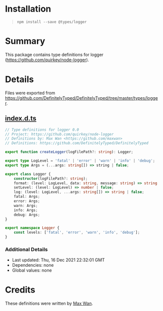 # Installation
> `npm install --save @types/logger`

# Summary
This package contains type definitions for logger (https://github.com/quirkey/node-logger).

# Details
Files were exported from https://github.com/DefinitelyTyped/DefinitelyTyped/tree/master/types/logger.
## [index.d.ts](https://github.com/DefinitelyTyped/DefinitelyTyped/tree/master/types/logger/index.d.ts)
````ts
// Type definitions for logger 0.0
// Project: https://github.com/quirkey/node-logger
// Definitions by: Max Wan <https://github.com/maxwan>
// Definitions: https://github.com/DefinitelyTyped/DefinitelyTyped

export function createLogger(logFilePath?: string): Logger;

export type LogLevel = 'fatal' | 'error' | 'warn' | 'info' | 'debug';
export type Args = (...args: string[]) => string | false;

export class Logger {
    constructor(logFilePath?: string);
    format: (level: LogLevel, data: string, message: string) => string;
    setLevel: (level: LogLevel) => number | false;
    log: (level: LogLevel, ...args: string[]) => string | false;
    fatal: Args;
    error: Args;
    warn: Args;
    info: Args;
    debug: Args;
}

export namespace Logger {
    const levels: ['fatal', 'error', 'warn', 'info', 'debug'];
}

````

### Additional Details
 * Last updated: Thu, 16 Dec 2021 22:32:01 GMT
 * Dependencies: none
 * Global values: none

# Credits
These definitions were written by [Max Wan](https://github.com/maxwan).
